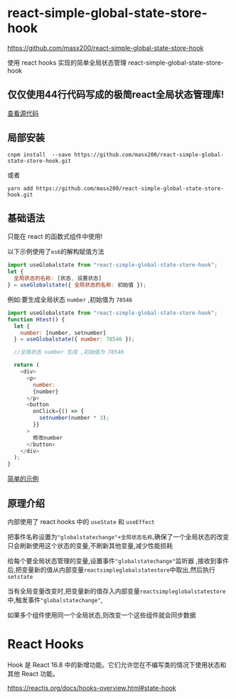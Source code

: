 # react-simple-global-state-store-hook

https://github.com/masx200/react-simple-global-state-store-hook

使用 react hooks 实现的简单全局状态管理 react-simple-global-state-store-hook

## 仅仅使用44行代码写成的极简react全局状态管理库!

[查看源代码](https://github.com/masx200/react-simple-global-state-store-hook/blob/master/src/react-simple-global-state-store.js)

## 局部安装

```
cnpm install  --save https://github.com/masx200/react-simple-global-state-store-hook.git
```

或者

```
yarn add https://github.com/masx200/react-simple-global-state-store-hook.git
```

## 基础语法

只能在 react 的函数式组件中使用!

以下示例使用了`es6`的解构赋值方法

```javascript
import useGlobalstate from "react-simple-global-state-store-hook";
let {
  全局状态的名称: [状态, 设置状态]
} = useGlobalstate({ 全局状态的名称: 初始值 });
```

例如:要生成全局状态 `number` ,初始值为 `78546`

```javascript
import useGlobalstate from "react-simple-global-state-store-hook";
function Htest() {
  let {
    number: [number, setnumber]
  } = useGlobalstate({ number: 78546 });

  //全局状态 number 生成 ,初始值为 78546

  return (
    <div>
      <p>
        number:
        {number}
      </p>
      <button
        onClick={() => {
          setnumber(number * 3);
        }}
      >
        修改number
      </button>
    </div>
  );
}
```

[简单的示例](https://github.com/masx200/react-simple-global-state-store-hook/blob/master/src/index.js)

## 原理介绍

内部使用了 react hooks 中的 `useState` 和 `useEffect`

把事件名称设置为`"globalstatechange"+全局状态名称`,确保了一个全局状态的改变只会刷新使用这个状态的变量,不刷新其他变量,减少性能损耗

给每个要全局状态管理的变量,设置事件`"globalstatechange"`监听器 ,接收到事件后,把变量新的值从内部变量`reactsimpleglobalstatestore`中取出,然后执行`setstate`

当有全局变量改变时,把变量新的值存入内部变量`reactsimpleglobalstatestore`中,触发事件`"globalstatechange"`,

如果多个组件使用同一个全局状态,则改变一个这些组件就会同步数据


# React Hooks

Hook 是 React 16.8 中的新增功能。它们允许您在不编写类的情况下使用状态和其他 React 功能。

https://reactjs.org/docs/hooks-overview.html#state-hook
